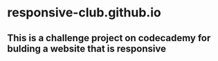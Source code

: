 # responsive-club.github.io
## This is a challenge project on codecademy for bulding a website that is responsive
